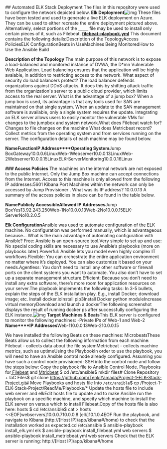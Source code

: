 \## Automated ELK Stack Deployment
The files in this repository were used to configure the network depicted below.
**Elk Deployment**![img](https://lh5.googleusercontent.com/cf9Wur1ILbbRLIIIxNaOF1bhTwqAcuQwMHyZ3rvETajkh-Jytc3qKTUQlt0oNm8rjI8JhNBam_fTlf0cMcgC6GyvkPCpDWdhD82bR36qgGfSZDFzqaQ69qFU02iSDkdBN5ENn2hZ)
These files have been tested and used to generate a live ELK deployment on Azure. They can be used to either recreate the entire deployment pictured above. Alternatively, select portions of the _____ file may be used to install only certain pieces of it, such as Filebeat.
  [**filebeat-playbook.yml**](https://github.com/mcfallr/CyberSecurity/blob/main/ansible/Elk-install.yml)
This document contains the following details:Description of the TopologyAccess PoliciesELK ConfigurationBeats in UseMachines Being MonitoredHow to Use the Ansible Build

**Description of the Topology**
The main purpose of this network is to expose a load-balanced and monitored instance of DVWA, the D*mn Vulnerable Web Application.
Load balancing ensures that the application will be highly avaiable, in addition to restricting access to the network.
 What aspect of security do load balancers protect? The load balancer defends organizations against DDoS attacks. It does this by shifting attack traffic from the organization's server to a public cloud provider, which limits access to the real server. 
What is the advantage of a jump box? When a jump box is used, its advantage is that any tools used for SAN are maintained on that single system. When an update to the SAN management software is available, only a single system requires the update.
Integrating an ELK server allows users to easily monitor the vulnerable VMs for changes to the jumpbox and system network.What does Filebeat watch for? Changes to file changes on the machine What does Metricbeat record? Collect metrics from the operating system and from services running on the server.
The configuration details of each machine may be found below.

**Name****Function****IP Address****Operating System**Jump BoxGateway10.0.0.6LinuxWeb-1Webserver10.0.0.13LinuxWeb-2Webserver10.0.0.15LinuxELK-ServerMonitoring10.0.0.16Linux

**### Access Policies**
The machines on the internal network are not exposed to the public Internet. 
Only the Jump Box machine can accept connections from the Internet. Access to this machine is only allowed from the following IP addresses:5601 Kibana Port
Machines within the network can only be accessed by Jump Provisioner .
What was its IP address? 10.0.0.13
A summary of the access policies in place can be found in the table below.

**Name****Publicly Accessible****Allowed IP Addresses**Jump BoxYes13.92.243.250Web-1No10.0.0.13Web-2No10.0.0.15ELK-ServerNo10.2.0.5

 **Elk Configuration**Ansible was used to automate configuration of the ELK machine. No configuration was performed manually, which is advantageous because... What is the main advantage of automating configuration with Ansible?
Free: Ansible is an open-source tool.Very simple to set up and use: No special coding skills are necessary to use Ansible’s playbooks (more on playbooks later).Powerful: Ansible lets you model even highly complex IT workflows.Flexible: You can orchestrate the entire application environment no matter where it’s deployed. You can also customize it based on your needs.Agentless: You don’t need to install any other software or firewall ports on the client systems you want to automate. You also don’t have to set up a separate management structure.Efficient: Because you don’t need to install any extra software, there’s more room for application resources on your server.The playbook implements the following tasks: In 3-5 bullets, explain the steps of the ELK installation play. E.g., install Docker; download image; etc.
Install docker.ioInstall pip3Install Docker python moduleIncrease virtual memoryDownload and launch a dockerThe following screenshot displays the result of running docker ps after successfully configuring the ELK instance.![img](https://lh3.googleusercontent.com/uOzamZS31WUkNkjjDiQVNE0n1QvZ9wDbFftI2P7i2csBOOMbKRbyNJevLVJXyVQBQ0vWI4NFg-e_lNKdy0D0vThAyTGSncGuF5XNy4LFyXkhDAgVSSZcdRYX-FQWRDVdYvsJ7Kkd)
**Target Machines & Beats**This ELK server is configured to monitor the following machines: -Private IPs of Web-1 and Web-2
**Name****IP Addresses**Web-110.0.0.13Web-210.0.0.15

We have installed the following Beats on these machines:
MicrobeatsThese Beats allow us to collect the following information from each machine:
Filebeat - collects data about the file systemMetricbeat - collects machine metrics, such as uptimeUsing the PlaybookIn order to use the playbook, you will need to have an Ansible control node already configured. Assuming you have such a control node provisioned:
SSH into the control node and follow the steps below:
Copy the playbook file to Ansible Control Node. Playbooks for[ Filebeat](https://github.com/mcfallr/CyberSecurity/blob/main/ansible/filebeat-playbook.yml) and [Mtricbeat](https://github.com/mcfallr/CyberSecurity/blob/main/ansible/metric-playbook.yml) 
$ cd /etc/ansible$ mkdir files# Clone Repository + IaC Files$ git clone https://github.com/TenkiYamada/Project-1-ELK-Stack-Project.git# Move Playbooks and hosts file Into `/etc/ansible`$ cp /Project-1-ELK-Stack-Project/ReadMe/Playbooks/*
Update the hosts file to include web server and elkEdit hosts file to update and to make Ansible run the playbook on a specific machine, and specify which machine to install the ELK server on versus which to install Filebeat.Copy of the hosts file is also here: hosts
$ cd /etc/ansible$ cat > hosts <<EOF[webservers]10.0.0.710.0.0.8
[elk]10.1.0.4EOF
Run the playbook, and navigate to Kibana (http://[Host IP]/app/kibana#/home) to check that the installation worked as expected.cd /etc/ansible $ ansible-playbook install_elk.yml elk $ ansible-playbook install_filebeat.yml web servers $ ansible-playbook install_metricbeat.yml web servers
Check that the ELK server is running: http://[Host IP]/app/kibana#/home